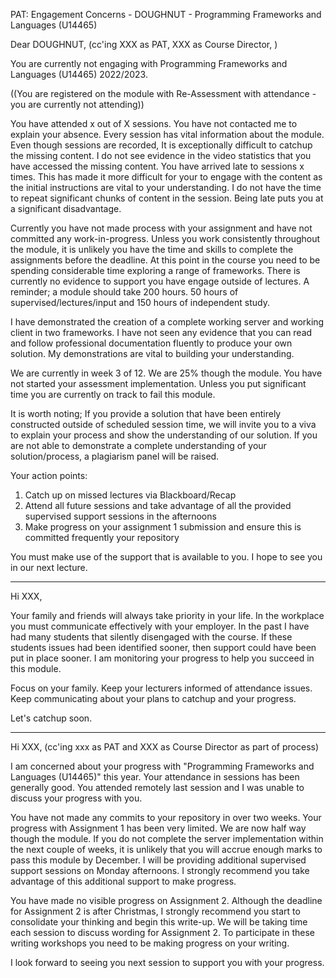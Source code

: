 PAT: Engagement Concerns - DOUGHNUT - Programming Frameworks and Languages (U14465)

Dear DOUGHNUT,
(cc'ing 
    XXX as PAT,
    XXX as Course Director,
)

You are currently not engaging with Programming Frameworks and Languages (U14465) 2022/2023.

((You are registered on the module with Re-Assessment with attendance - you are currently not attending))

You have attended x out of X sessions.
You have not contacted me to explain your absence.
Every session has vital information about the module. Even though sessions are recorded, It is exceptionally difficult to catchup the missing content. I do not see evidence in the video statistics that you have accessed the missing content.
You have arrived late to sessions x times. This has made it more difficult for your to engage with the content as the initial instructions are vital to your understanding. I do not have the time to repeat significant chunks of content in the session. Being late puts you at a significant disadvantage.

Currently you have not made process with your assignment and have not committed any work-in-progress.
Unless you work consistently throughout the module, it is unlikely you have the time and skills to complete the assignments before the deadline.
At this point in the course you need to be spending considerable time exploring a range of frameworks.
There is currently no evidence to support you have engage outside of lectures.
A reminder; a module should take 200 hours. 50 hours of supervised/lectures/input and 150 hours of independent study.

I have demonstrated the creation of a complete working server and working client in two frameworks. I have not seen any evidence that you can read and follow professional documentation fluently to produce your own solution. My demonstrations are vital to building your understanding.

We are currently in week 3 of 12. We are 25% though the module. You have not started your assessment implementation.
Unless you put significant time you are currently on track to fail this module.

It is worth noting; If you provide a solution that have been entirely constructed outside of scheduled session time, we will invite you to a viva to explain your process and show the understanding of our solution. If you are not able to demonstrate a complete understanding of your solution/process, a plagiarism panel will be raised.

Your action points:
1. Catch up on missed lectures via Blackboard/Recap
2. Attend all future sessions and take advantage of all the provided supervised support sessions in the afternoons
3. Make progress on your assignment 1 submission and ensure this is committed frequently your repository

You must make use of the support that is available to you.
I hope to see you in our next lecture.

---

Hi XXX,

Your family and friends will always take priority in your life.
In the workplace you must communicate effectively with your employer.
In the past I have had many students that silently disengaged with the course.
If these students issues had been identified sooner, then support could have been put in place sooner.
I am monitoring your progress to help you succeed in this module.

Focus on your family.
Keep your lecturers informed of attendance issues.
Keep communicating about your plans to catchup and your progress.

Let's catchup soon.


---

Hi XXX,
(cc'ing xxx as PAT and XXX as Course Director as part of process)

I am concerned about your progress with "Programming Frameworks and Languages (U14465)" this year.
Your attendance in sessions has been generally good.
You attended remotely last session and I was unable to discuss your progress with you.

You have not made any commits to your repository in over two weeks. Your progress with Assignment 1 has been very limited.
We are now half way though the module. If you do not complete the server implementation within the next couple of weeks, it is unlikely that you will accrue enough marks to pass this module by December.
I will be providing additional supervised support sessions on Monday afternoons. I strongly recommend you take advantage of this additional support to make progress.

You have made no visible progress on Assignment 2. Although the deadline for Assignment 2 is after Christmas, I strongly recommend you start to consolidate your thinking and begin this write-up. We will be taking time each session to discuss wording for Assignment 2. To participate in these writing workshops you need to be making progress on your writing.

I look forward to seeing you next session to support you with your progress.

